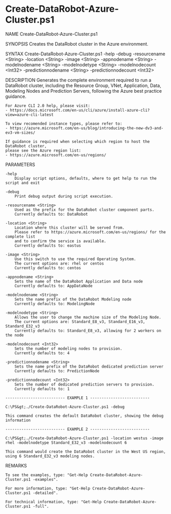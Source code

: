 # Create-DataRobot-Azure-Cluster.ps1

NAME
    Create-DataRobot-Azure-Cluster.ps1

SYNOPSIS
    Creates the DataRobot cluster in the Azure environment.

SYNTAX
    Create-DataRobot-Azure-Cluster.ps1 -help -debug -resourcename &lt;String&gt; -location &lt;String&gt; -image &lt;String&gt; -appnodename &lt;String&gt; -modelnodename &lt;String&gt; -modelnodetype &lt;String&gt; -modelnodecount &lt;Int32&gt; -predictionnodename &lt;String&gt; -predictionnodecount &lt;Int32&gt;

DESCRIPTION
    Generates the complete environment required to run a DataRobot cluster, including the Resource Group, VNet, Application, Data, Modeling Nodes and Prediction Servers, following the Azure best practice guidance.

    For Azure CLI 2.0 help, please visit:
    - https://docs.microsoft.com/en-us/cli/azure/install-azure-cli?view=azure-cli-latest

    To view recomended instance types, please refer to:
    - https://azure.microsoft.com/en-us/blog/introducing-the-new-dv3-and-ev3-vm-sizes/

    If guidance is required when selecting which region to host the DataRobot cluster,
    please see the Azure region list:
    - https://azure.microsoft.com/en-us/regions/

PARAMETERS

    -help
        Display script options, defaults, where to get help to run the script and exit

    -debug
        Print debug output during script execution.

    -resourcename <String>
        Used as the prefix for the DataRobot cluster component parts.
        Currently defaults to: DataRobot

    -location <String>
        Location where this cluster will be served from.
        Please refer to https://azure.microsoft.com/en-us/regions/ for the complete list
        and to confirm the service is available.
        Currently defaults to: eastus

    -image <String>
        Use this switch to use the required Operating System.
        The current options are: rhel or centos
        Currently defaults to: centos

    -appnodename <String>
        Sets the name of the DataRobot Application and Data node
        Currently defaults to: AppDataNode

    -modelnodename <String>
        Sets the name prefix of the DataRobot Modeling node
        Currently defaults to: ModelingNode

    -modelnodetype <String>
        Allows the user to change the machine size of the Modeling Node.
        The current options are: Standard_E8_v3, Standard_E16_v3, Standard_E32_v3
        Currently defaults to: Standard_E8_v3, allowing for 2 workers on the node

    -modelnodecount <Int32>
        Sets the number of modeling nodes to provision.
        Currently defaults to: 4

    -predictionnodename <String>
        Sets the name prefix of the DataRobot dedicated prediction server
        Currently defaults to: PredictionNode

    -predictionnodecount <Int32>
        Sets the number of dedicated prediction servers to provision.
        Currently defaults to: 1

    -------------------------- EXAMPLE 1 --------------------------

    C:\PS&gt;./Create-DataRobot-Azure-Cluster.ps1 -debug

    This command creates the default DataRobot cluster, showing the debug information

    -------------------------- EXAMPLE 2 --------------------------

    C:\PS&gt;./Create-DataRobot-Azure-Cluster.ps1 -location westus -image rhel -modelnodetype Standard_E32_v3 -modelnodecount 6

    This command would create the DataRobot cluster in the West US region, using 6 Standard_E32_v3 modeling nodes.

REMARKS

    To see the examples, type: "Get-Help Create-DataRobot-Azure-Cluster.ps1 -examples".

    For more information, type: "Get-Help Create-DataRobot-Azure-Cluster.ps1 -detailed".

    For technical information, type: "Get-Help Create-DataRobot-Azure-Cluster.ps1 -full".
